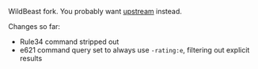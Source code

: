 WildBeast fork. You probably want [upstream](https://github.com/TheSharks/WildBeast) instead.

Changes so far:
* Rule34 command stripped out
* e621 command query set to always use `-rating:e`, filtering out explicit results

